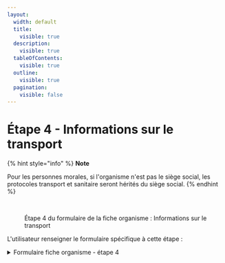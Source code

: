 ```yaml
---
layout:
  width: default
  title:
    visible: true
  description:
    visible: true
  tableOfContents:
    visible: true
  outline:
    visible: true
  pagination:
    visible: false
---
```


# Étape 4 - Informations sur le transport

{% hint style="info" %}
**Note**

Pour les personnes morales, si l'organisme n'est pas le siège social, les protocoles transport et sanitaire seront hérités du siège social.
{% endhint %}

<figure><img src="../../../.gitbook/assets/Capture d’écran 2025-07-04 à 18.03.21.png" alt=""><figcaption><p>Étape 4 du formulaire de la fiche organisme : Informations sur le transport</p></figcaption></figure>

L'utilisateur renseigner le formulaire spécifique à cette étape :

<details>

<summary>Formulaire fiche organisme - étape 4</summary>

{% include "../../../.gitbook/includes/formulaire-fiche-organisme-etape-4.md" %}

</details>
